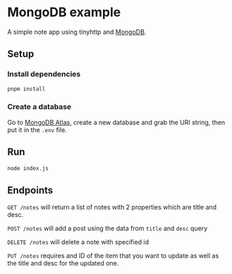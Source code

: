 # MongoDB example

A simple note app using tinyhttp and [MongoDB](https://www.mongodb.com).

## Setup

### Install dependencies

```sh
pnpm install
```

### Create a database

Go to [MongoDB Atlas](https://www.mongodb.com/cloud/atlas), create a new database and grab the URI string, then put it in the `.env` file.

## Run

```sh
node index.js
```

## Endpoints

`GET /notes` will return a list of notes with 2 properties which are title and desc.

`POST /notes` will add a post using the data from `title` and `desc` query

`DELETE /notes` will delete a note with specified id

`PUT /notes` requires and ID of the item that you want to update as well as the title and desc for the updated one.
